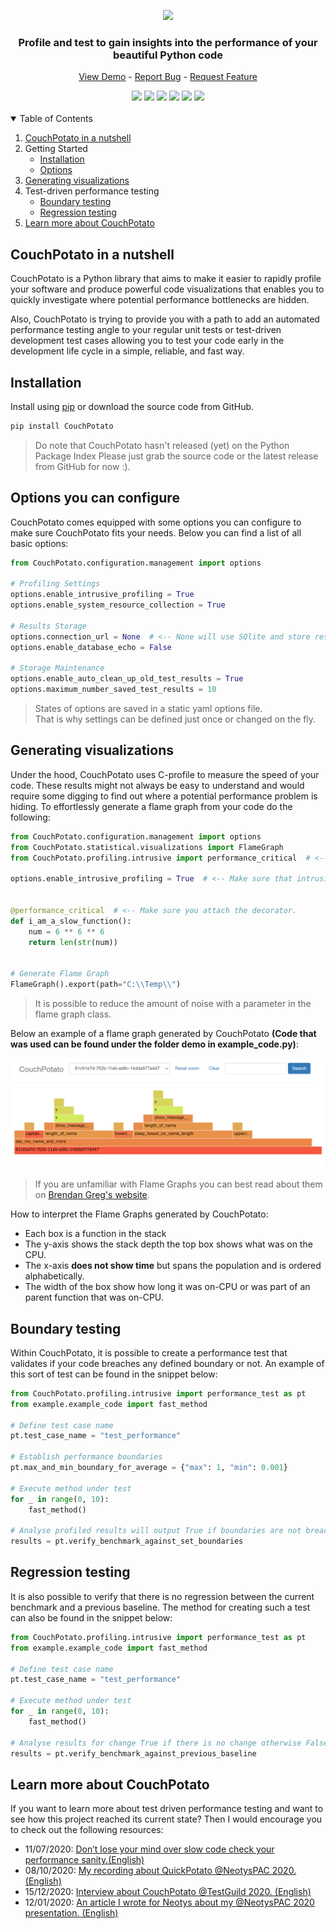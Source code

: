<!-- LOGO -->
<p align="center">
  <img src="https://github.com/JoeyHendricks/python-unit-level-performance-testing/blob/master/images/banner-with-text.png?raw=true"/>
</p>

<!-- TAG LINE -->
<h3 align="center">Profile and test to gain insights into the performance of your beautiful Python code</h3>
<p align="center">
    <a href="https://github.com/JoeyHendricks/QuickPotato">View Demo</a> -
    <a href="https://github.com/JoeyHendricks/QuickPotato/issues">Report Bug</a> -
    <a href="https://github.com/JoeyHendricks/QuickPotato/issues">Request Feature</a>
</p>

<!-- BADGES -->
<div align="center">
<a href="https://github.com/JoeyHendricks/QuickPotato/graphs/contributors"><img src="https://img.shields.io/github/contributors/JoeyHendricks/QuickPotato?style=for-the-badge"></a>
<a href="https://github.com/JoeyHendricks/QuickPotato/network/members"><img src="https://img.shields.io/github/forks/JoeyHendricks/QuickPotato?style=for-the-badge"></a>
<a href="https://github.com/JoeyHendricks/QuickPotato/stargazers"><img src="https://img.shields.io/github/stars/JoeyHendricks/QuickPotato?style=for-the-badge"></a>
<a href="https://github.com/JoeyHendricks/QuickPotato/issues"><img src="https://img.shields.io/github/issues/JoeyHendricks/QuickPotato?style=for-the-badge"></a>
<a href="https://github.com/JoeyHendricks/QuickPotato/blob/master/LICENSE.md"><img src="https://img.shields.io/github/license/JoeyHendricks/QuickPotato?style=for-the-badge"></a>
<a href="https://www.linkedin.com/in/joey-hendricks/"><img src="https://img.shields.io/badge/-LinkedIn-black.svg?style=for-the-badge&logo=linkedin&colorB=555"></a>
</div>
<br>

<!-- TABLE OF CONTENTS -->
<details open="open" >
  <summary>Table of Contents</summary>
  <ol>
    <li>
      <a href="#CouchPotato-in-a-nutshell">CouchPotato in a nutshell</a>
    </li>
    <li>
        <a>Getting Started</a>
        <ul>
            <li><a href="#Installation">Installation</a></li>
            <li><a href="#Options-you-can-configure">Options</a></li>
        </ul>
    </li>
    <li><a href="#Generating-visualizations">Generating visualizations</a></li>
    <li>
      <a>Test-driven performance testing</a>
      <ul>
        <li><a href="#Boundary-testing">Boundary testing</a></li>
        <li><a href="#Regression-testing">Regression testing</a></li>
      </ul>
    </li>
    <li><a href="#Learn-more-about-CouchPotato">Learn more about CouchPotato</a></li>
  </ol>
</details>

<!-- CONTENT -->
## CouchPotato in a nutshell

CouchPotato is a Python library that aims to make it easier to rapidly profile your software and produce powerful 
code visualizations that enables you to quickly investigate where potential performance bottlenecks are hidden.

Also, CouchPotato is trying to provide you with a path to add an automated performance testing angle to 
your regular unit tests or test-driven development test cases allowing you to test your code early in the 
development life cycle in a simple, reliable, and fast way.

## Installation

Install using [pip](https://pip.pypa.io/en/stable/) or download the source code from GitHub.
```bash
pip install CouchPotato
```
> Do note that CouchPotato hasn't released (yet) on the Python Package Index
> Please just grab the source code or the latest release from GitHub for now :).

## Options you can configure

CouchPotato comes equipped with some options you can configure to make sure CouchPotato fits your needs.
Below you can find a list of all basic options:

```python
from CouchPotato.configuration.management import options

# Profiling Settings
options.enable_intrusive_profiling = True 
options.enable_system_resource_collection = True

# Results Storage
options.connection_url = None  # <-- None will use SQlite and store results in Temp directory
options.enable_database_echo = False

# Storage Maintenance 
options.enable_auto_clean_up_old_test_results = True
options.maximum_number_saved_test_results = 10

```
> States of options are saved in a static yaml options file.  
> That is why settings can be defined just once or changed on the fly.

## Generating visualizations

Under the hood, CouchPotato uses C-profile to measure the speed of your code. These results might not always 
be easy to understand and would require some digging to find out where a potential performance problem is hiding.
To effortlessly generate a flame graph from your code do the following:

```python
from CouchPotato.configuration.management import options
from CouchPotato.statistical.visualizations import FlameGraph
from CouchPotato.profiling.intrusive import performance_critical  # <-- Import the decorator

options.enable_intrusive_profiling = True  # <-- Make sure that intrusive profiling is enabled


@performance_critical  # <-- Make sure you attach the decorator.
def i_am_a_slow_function():
    num = 6 ** 6 ** 6
    return len(str(num))


# Generate Flame Graph
FlameGraph().export(path="C:\\Temp\\")
```
> It is possible to reduce the amount of noise with a parameter in the flame graph class.

Below an example of a flame graph generated by CouchPotato **(Code that was used can be found under 
the folder demo in example_code.py)**:

[![Example of a simple flame graph](/images/fancy-code-flame-graph.png "flame graph simple")](
https://raw.githubusercontent.com/JoeyHendricks/QuickPotato/Trying-d3-flame-graphs/example/example_basic_flame_graph.html)

> If you are unfamiliar with Flame Graphs you can best read about them on [Brendan Greg's website](http://www.brendangregg.com/flamegraphs.html).

How to interpret the Flame Graphs generated by CouchPotato:

- Each box is a function in the stack
- The y-axis shows the stack depth the top box shows what was on the CPU.
- The x-axis **does not show time** but spans the population and is ordered alphabetically.
- The width of the box show how long it was on-CPU or was part of an parent function that was on-CPU.

## Boundary testing

Within CouchPotato, it is possible to create a performance test that validates if your code breaches any 
defined boundary or not. An example of this sort of test can be found in the snippet below:

```python
from CouchPotato.profiling.intrusive import performance_test as pt
from example.example_code import fast_method

# Define test case name
pt.test_case_name = "test_performance"

# Establish performance boundaries
pt.max_and_min_boundary_for_average = {"max": 1, "min": 0.001}

# Execute method under test
for _ in range(0, 10):
    fast_method()

# Analyse profiled results will output True if boundaries are not breached otherwise False
results = pt.verify_benchmark_against_set_boundaries
```

## Regression testing

It is also possible to verify that there is no regression between the current benchmark and a previous baseline.
The method for creating such a test can also be found in the snippet below:

```python
from CouchPotato.profiling.intrusive import performance_test as pt
from example.example_code import fast_method

# Define test case name
pt.test_case_name = "test_performance"

# Execute method under test
for _ in range(0, 10):
    fast_method()

# Analyse results for change True if there is no change otherwise False
results = pt.verify_benchmark_against_previous_baseline
```

## Learn more about CouchPotato

If you want to learn more about test driven performance testing and want to 
see how this project reached its current state? 
Then I would encourage you to check out the following resources:

- 11/07/2020: [Don’t lose your mind over slow code check your performance sanity.(English)](https://www.linkedin.com/pulse/dont-lose-your-mind-over-slow-code-check-performance-sanity-joey/) 
- 08/10/2020: [My recording about QuickPotato @NeotysPAC 2020. (English)](https://www.youtube.com/watch?v=AWlhalEywEw) 
- 15/12/2020: [Interview about CouchPotato @TestGuild 2020. (English)](https://testguild.com/podcast/performance/p56-joey/)
- 12/01/2020: [An article I wrote for Neotys about my @NeotysPAC 2020 presentation. (English)](https://www.neotys.com/blog/neotyspac-performance-testing-unit-level-joey-hendricks/)
